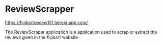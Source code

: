 # ReviewScrapper
https://flipkartreview151.herokuapp.com/

The ReviewScraper application is a application used to scrap or extract the reviews given in the flipkart website

